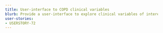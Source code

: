 ```yaml
---
title: User-interface to COPD clinical variables
blurb: Provide a user-interface to explore clinical variables of interest to develop and refine hypothesis
user-stories:
- USERSTORY-72
---
```

